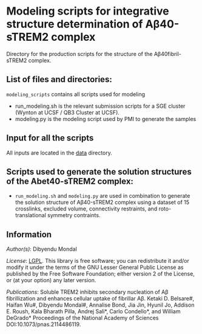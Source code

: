 # Modeling scripts for integrative structure determination of Aβ40-sTREM2 complex

Directory for the production scripts for the structure of the Aβ40fibril-sTREM2 complex.

## List of files and directories:

`modeling_scripts`   	 contains all scripts used for modeling
- run_modeling.sh is the relevant submission scripts for a SGE cluster (Wynton at UCSF / QB3 Cluster at UCSF).
- modeling.py is the modeling script used by PMI to generate the samples

## Input for all the scripts

All inputs are located in the [data](../data) directory.

## Scripts used to generate the solution structures of the Abet40-sTREM2 complex: 

- `run_modeling.sh` and `modeling.py` are used in combination to generate the solution structure of Aβ40-sTREM2 complex using a dataset of 15 crosslinks, excluded volume, connectivity restraints, and roto-translational symmetry contraints.

## Information

_Author(s)_: Dibyendu Mondal

_License_: [LGPL](http://www.gnu.org/licenses/old-licenses/lgpl-2.1.html).
This library is free software; you can redistribute it and/or
modify it under the terms of the GNU Lesser General Public
License as published by the Free Software Foundation; either
version 2 of the License, or (at your option) any later version.

_Publications_:
Soluble TREM2 inhibits secondary nucleation of Aβ fibrillization and enhances cellular uptake of fibrillar Aβ.
Ketaki D. Belsare#, Haifan Wu#, Dibyendu Mondal#, Annalise Bond, Jia Jin, Hyunil Jo, Addison E. Roush, Kala Bharath Pilla, Andrej Sali*, Carlo Condello*, and William DeGrado*
Proceedings of the National Academy of Sciences DOI:10.1073/pnas.2114486119.  
